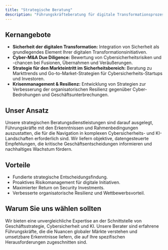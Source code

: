 ```yaml
---
title: "Strategische Beratung"
description: "Führungskräfteberatung für digitale Transformationsprozesse."
---
```


## Kernangebote

*   **Sicherheit der digitalen Transformation:** Integration von Sicherheit als grundlegendes Element Ihrer digitalen Transformationsinitiativen.
*   **Cyber-M&A Due Diligence:** Bewertung von Cybersicherheitsrisiken und -chancen bei Fusionen, Übernahmen und Veräußerungen.
*   **Strategie für den Markteintritt im Sicherheitsbereich:** Beratung zu Markttrends und Go-to-Market-Strategien für Cybersicherheits-Startups und Investoren.
*   **Krisenmanagement & Resilienz:** Entwicklung von Strategien zur Verbesserung der organisatorischen Resilienz gegenüber Cyber-Bedrohungen und Geschäftsunterbrechungen.

## Unser Ansatz

Unsere strategischen Beratungsdienstleistungen sind darauf ausgelegt, Führungskräfte mit den Erkenntnissen und Rahmenbedingungen auszustatten, die für die Navigation in komplexen Cybersicherheits- und KI-Landschaften erforderlich sind. Wir liefern objektive, datengesteuerte Empfehlungen, die kritische Geschäftsentscheidungen informieren und nachhaltiges Wachstum fördern.

## Vorteile

*   Fundierte strategische Entscheidungsfindung.
*   Proaktives Risikomanagement für digitale Initiativen.
*   Maximierter Return on Security Investments.
*   Verbesserte organisatorische Resilienz und Wettbewerbsvorteil.

## Warum Sie uns wählen sollten

Wir bieten eine unvergleichliche Expertise an der Schnittstelle von Geschäftsstrategie, Cybersicherheit und KI. Unsere Berater sind erfahrene Führungskräfte, die die Nuancen globaler Märkte verstehen und umsetzbare Erkenntnisse liefern, die auf Ihre spezifischen Herausforderungen zugeschnitten sind.